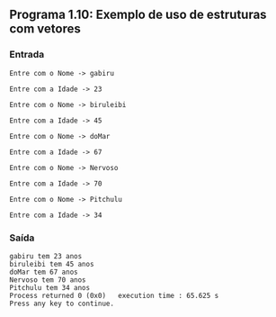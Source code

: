 ## Programa 1.10: Exemplo de uso de estruturas com vetores

### Entrada

```
Entre com o Nome -> gabiru

Entre com a Idade -> 23

Entre com o Nome -> biruleibi

Entre com a Idade -> 45

Entre com o Nome -> doMar

Entre com a Idade -> 67

Entre com o Nome -> Nervoso

Entre com a Idade -> 70

Entre com o Nome -> Pitchulu

Entre com a Idade -> 34
```

### Saída

```
gabiru tem 23 anos
biruleibi tem 45 anos
doMar tem 67 anos
Nervoso tem 70 anos
Pitchulu tem 34 anos
Process returned 0 (0x0)   execution time : 65.625 s
Press any key to continue.
```